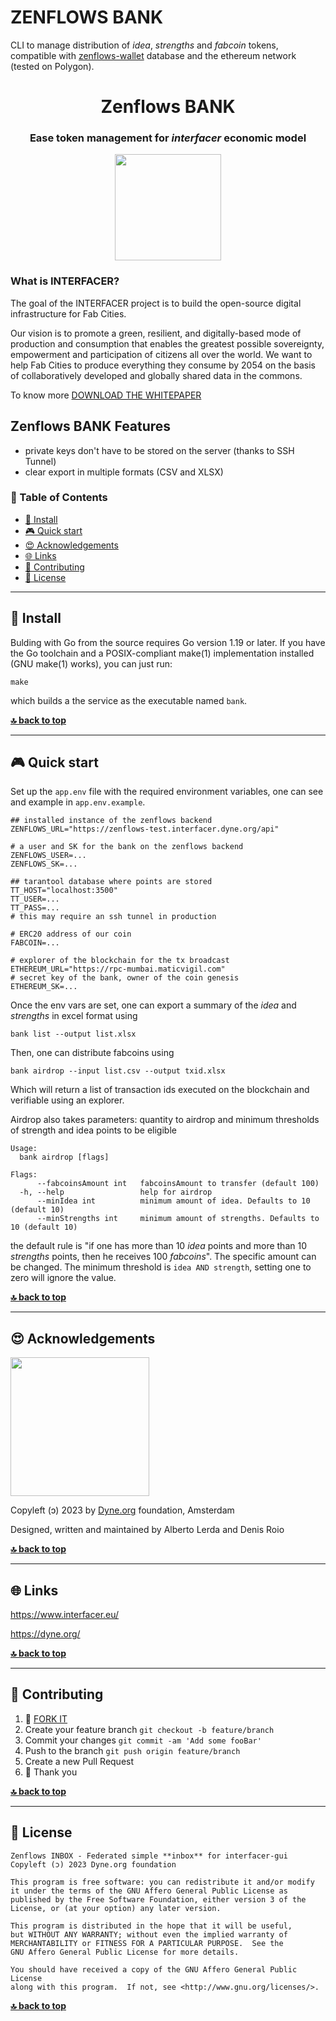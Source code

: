 <!--
SPDX-License-Identifier: AGPL-3.0-or-later
Copyright (C) 2022-2023 Dyne.org foundation <foundation@dyne.org>.

This program is free software: you can redistribute it and/or modify
it under the terms of the GNU Affero General Public License as
published by the Free Software Foundation, either version 3 of the
License, or (at your option) any later version.

This program is distributed in the hope that it will be useful,
but WITHOUT ANY WARRANTY; without even the implied warranty of
MERCHANTABILITY or FITNESS FOR A PARTICULAR PURPOSE.  See the
GNU Affero General Public License for more details.

You should have received a copy of the GNU Affero General Public License
along with this program.  If not, see <https://www.gnu.org/licenses/>.
-->

<p align="center">
  <h1>ZENFLOWS BANK</h1>

CLI to manage distribution of _idea_, _strengths_ and _fabcoin_ tokens,
compatible with [zenflows-wallet](https://github.com/interfacerproject/zenflows-wallet)
database and the ethereum network (tested on Polygon).

</p>

<div align="center">

# Zenflows BANK

### Ease token management for _interfacer_ economic model

</div>

<p align="center">
  <a href="https://dyne.org">
    <img src="https://files.dyne.org/software_by_dyne.png" width="170">
  </a>
</p>

### What is **INTERFACER?**

The goal of the INTERFACER project is to build the open-source digital infrastructure for Fab Cities.

Our vision is to promote a green, resilient, and digitally-based mode of production and consumption that enables the greatest possible sovereignty, empowerment and participation of citizens all over the world.
We want to help Fab Cities to produce everything they consume by 2054 on the basis of collaboratively developed and globally shared data in the commons.

To know more [DOWNLOAD THE WHITEPAPER](https://www.interfacerproject.eu/assets/news/whitepaper/IF-WhitePaper_DigitalInfrastructureForFabCities.pdf)

## Zenflows BANK Features
- private keys don't have to be stored on the server (thanks to SSH Tunnel)
- clear export in multiple formats (CSV and XLSX)

### 🚩 Table of Contents

-   [💾 Install](#-install)
-   [🎮 Quick start](#-quick-start)
-   [😍 Acknowledgements](#-acknowledgements)
-   [🌐 Links](#-links)
-   [👤 Contributing](#-contributing)
-   [💼 License](#-license)


---

## 💾 Install

Bulding with Go from the source requires Go version 1.19 or later.
If you have the Go toolchain and a POSIX-compliant make(1)
implementation installed (GNU make(1) works), you can just run:

	make

which builds a the service as the executable named `bank`.

**[🔝 back to top](#toc)**

---

## 🎮 Quick start
Set up the `app.env` file with the required environment variables, one can see and example in `app.env.example`.

```
## installed instance of the zenflows backend
ZENFLOWS_URL="https://zenflows-test.interfacer.dyne.org/api"

# a user and SK for the bank on the zenflows backend
ZENFLOWS_USER=...
ZENFLOWS_SK=...

## tarantool database where points are stored
TT_HOST="localhost:3500"
TT_USER=...
TT_PASS=...
# this may require an ssh tunnel in production

# ERC20 address of our coin
FABCOIN=...

# explorer of the blockchain for the tx broadcast
ETHEREUM_URL="https://rpc-mumbai.maticvigil.com"
# secret key of the bank, owner of the coin genesis
ETHEREUM_SK=...
```

Once the env vars are set, one can export a summary of the _idea_ and _strengths_ in excel format using
```
bank list --output list.xlsx
```

Then, one can distribute fabcoins using
```
bank airdrop --input list.csv --output txid.xlsx
```

Which will return a list of transaction ids executed on the blockchain and verifiable using an explorer.

Airdrop also takes parameters: quantity to airdrop and minimum thresholds of strength and idea points to be eligible
```
Usage:
  bank airdrop [flags]

Flags:
      --fabcoinsAmount int   fabcoinsAmount to transfer (default 100)
  -h, --help                 help for airdrop
      --minIdea int          minimum amount of idea. Defaults to 10 (default 10)
      --minStrengths int     minimum amount of strengths. Defaults to 10 (default 10)
```

the default rule is "if one has more than 10 _idea_ points and more than 10 _strengths_ points, then he receives 100 _fabcoins_". The specific amount can be changed. The minimum threshold is `idea AND strength`, setting one to zero will ignore the value.

**[🔝 back to top](#toc)**

---
## 😍 Acknowledgements

<a href="https://dyne.org">
  <img src="https://files.dyne.org/software_by_dyne.png" width="222">
</a>

Copyleft (ɔ) 2023 by [Dyne.org](https://www.dyne.org) foundation, Amsterdam

Designed, written and maintained by Alberto Lerda and Denis Roio

**[🔝 back to top](#toc)**

---

## 🌐 Links

https://www.interfacer.eu/

https://dyne.org/

**[🔝 back to top](#toc)**

---

## 👤 Contributing

1.  🔀 [FORK IT](../../fork)
2.  Create your feature branch `git checkout -b feature/branch`
3.  Commit your changes `git commit -am 'Add some fooBar'`
4.  Push to the branch `git push origin feature/branch`
5.  Create a new Pull Request
6.  🙏 Thank you

**[🔝 back to top](#toc)**

---

## 💼 License

    Zenflows INBOX - Federated simple **inbox** for interfacer-gui
    Copyleft (ɔ) 2023 Dyne.org foundation

    This program is free software: you can redistribute it and/or modify
    it under the terms of the GNU Affero General Public License as
    published by the Free Software Foundation, either version 3 of the
    License, or (at your option) any later version.

    This program is distributed in the hope that it will be useful,
    but WITHOUT ANY WARRANTY; without even the implied warranty of
    MERCHANTABILITY or FITNESS FOR A PARTICULAR PURPOSE.  See the
    GNU Affero General Public License for more details.

    You should have received a copy of the GNU Affero General Public License
    along with this program.  If not, see <http://www.gnu.org/licenses/>.

**[🔝 back to top](#toc)**
